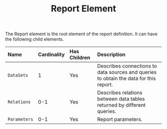 ﻿---
title: Report Element
second_title: Aspose.Words for SharePoint
articleTitle: Report Element
linktitle: Report Element
description: "Report element meaning and structure which may be used while configuring Aspose.Words for SharePoint reports."
type: docs
weight: 20
url: /sharepoint/report-element/
---

The Report element is the root element of the report definition. It can have the following child elements.

| Name | Cardinality | Has Children | Description |
| :- | :- | :- | :- |
| `DataSets` | 1 | Yes | Describes connections to data sources and queries to obtain the data for this report. |
| `Relations` | 0-1 | Yes | Describes relations between data tables returned by different queries. |
| `Parameters` | 0-1 | Yes | Report parameters. |
